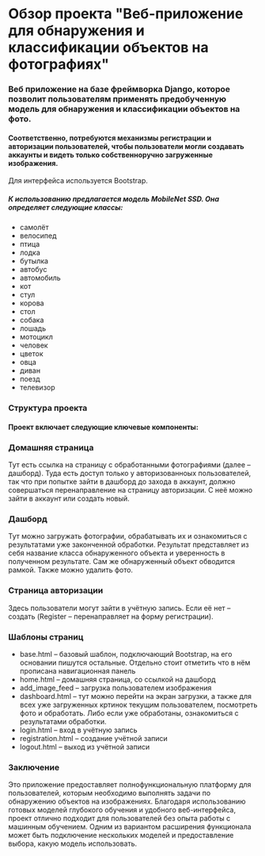 #  Обзор проекта "Веб-приложение для обнаружения и классификации объектов на фотографиях"
### Веб приложение на базе фреймворка Django, которое позволит пользователям применять предобученную модель для обнаружения и классификации объектов на фото.
#### Соответственно, потребуются механизмы регистрации и авторизации пользователей, чтобы пользователи могли создавать аккаунты и видеть только собственноручно загруженные изображения. 
Для интерфейса используется Bootstrap.
##### К использованию предлагается модель MobileNet SSD. Она определяет следующие классы:
- самолёт
- велосипед
- птица
- лодка
- бутылка
- автобус
- автомобиль
- кот
- стул
- корова
- стол
- собака
- лошадь
- мотоцикл
- человек
- цветок
- овца
- диван
- поезд
- телевизор

### Структура проекта
#### Проект включает следующие ключевые компоненты:
### Домашняя страница
Тут есть ссылка на страницу с обработанными фотографиями (далее – дашборд). Туда есть доступ только у авторизованноых пользователей, так что при попытке зайти в дашборд до захода в аккаунт, должно совершаться 
перенаправление на страницу авторизации. С неё можно зайти в аккаунт или создать новый.

### Дашборд
Тут можно загружать фотографии, обрабатывать их и ознакомиться с результатами уже законченной обработки. Результат представляет из себя название класса обнаруженного объекта и уверенность в полученном результате.
Сам же обнаруженный объект обводится рамкой. Также можно удалить фото.

### Страница авторизации
Здесь пользователи могут зайти в учётную запись. Если её нет – создать (Register – перенаправляет на форму регистрации).

### Шаблоны страниц
- base.html – базовый шаблон, подключающий Bootstrap, на его основании пишутся остальные. Отдельно стоит отметить что в нём прописана навигационная панель
- home.html – домашняя страница, со ссылкой на дашборд
- add_image_feed – загрузка пользователем изображения
- dashboard.html – тут можно перейти на экран загрузки, а также для всех уже загруженных кртинок текущим пользователем, посмотреть фото и обработать. Либо если уже обработаны, ознакомиться с результатами обработки.
- login.html – вход в учётную запись
- registration.html – создание учётной записи
- logout.html – выход из учётной записи

### Заключение
Это приложение предоставляет полнофункциональную платформу для пользователей, которым необходимо выполнять задачи по обнаружению объектов на изображениях. Благодаря использованию готовых моделей глубокого обучения 
и удобного веб-интерфейса, проект отлично подходит для пользователей без опыта работы с машинным обучением. Одним из вариантом расширения функционала может быть подключение нескольких моделей и предоставление 
выбора, какую модель использовать.
